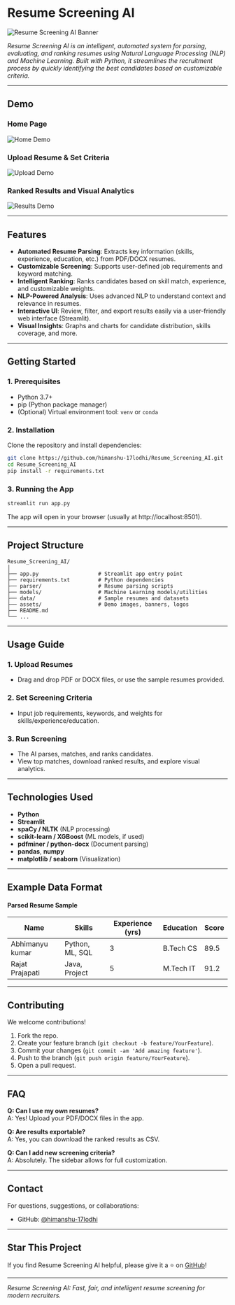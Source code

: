 # Resume Screening AI

![Resume Screening AI Banner](assets/resume_ai_banner.png)

_Resume Screening AI is an intelligent, automated system for parsing, evaluating, and ranking resumes using Natural Language Processing (NLP) and Machine Learning. Built with Python, it streamlines the recruitment process by quickly identifying the best candidates based on customizable criteria._

---

## Demo

### Home Page
![Home Demo](assets/demo_home.png)

### Upload Resume & Set Criteria
![Upload Demo](assets/demo_upload.png)

### Ranked Results and Visual Analytics
![Results Demo](assets/demo_results.png)

---

## Features

- **Automated Resume Parsing**: Extracts key information (skills, experience, education, etc.) from PDF/DOCX resumes.
- **Customizable Screening**: Supports user-defined job requirements and keyword matching.
- **Intelligent Ranking**: Ranks candidates based on skill match, experience, and customizable weights.
- **NLP-Powered Analysis**: Uses advanced NLP to understand context and relevance in resumes.
- **Interactive UI**: Review, filter, and export results easily via a user-friendly web interface (Streamlit).
- **Visual Insights**: Graphs and charts for candidate distribution, skills coverage, and more.

---

## Getting Started

### 1. Prerequisites

- Python 3.7+
- pip (Python package manager)
- (Optional) Virtual environment tool: `venv` or `conda`

### 2. Installation

Clone the repository and install dependencies:

```bash
git clone https://github.com/himanshu-17lodhi/Resume_Screening_AI.git
cd Resume_Screening_AI
pip install -r requirements.txt
```

### 3. Running the App

```bash
streamlit run app.py
```
The app will open in your browser (usually at http://localhost:8501).

---

## Project Structure

```
Resume_Screening_AI/
│
├── app.py                   # Streamlit app entry point
├── requirements.txt         # Python dependencies
├── parser/                  # Resume parsing scripts
├── models/                  # Machine Learning models/utilities
├── data/                    # Sample resumes and datasets
├── assets/                  # Demo images, banners, logos
├── README.md
└── ...
```

---

## Usage Guide

### 1. Upload Resumes

- Drag and drop PDF or DOCX files, or use the sample resumes provided.

### 2. Set Screening Criteria

- Input job requirements, keywords, and weights for skills/experience/education.

### 3. Run Screening

- The AI parses, matches, and ranks candidates.
- View top matches, download ranked results, and explore visual analytics.

---

## Technologies Used

- **Python**
- **Streamlit**
- **spaCy / NLTK** (NLP processing)
- **scikit-learn / XGBoost** (ML models, if used)
- **pdfminer / python-docx** (Document parsing)
- **pandas**, **numpy**
- **matplotlib / seaborn** (Visualization)

---

## Example Data Format

#### Parsed Resume Sample

| Name     | Skills                | Experience (yrs) | Education         | Score  |
|----------|-----------------------|------------------|-------------------|--------|
| Abhimanyu kumar    | Python, ML, SQL       | 3                | B.Tech CS         | 89.5   |
| Rajat Prajapati   | Java, Project   | 5                | M.Tech IT         | 91.2   |

---

## Contributing

We welcome contributions!

1. Fork the repo.
2. Create your feature branch (`git checkout -b feature/YourFeature`).
3. Commit your changes (`git commit -am 'Add amazing feature'`).
4. Push to the branch (`git push origin feature/YourFeature`).
5. Open a pull request.

---

## FAQ

**Q: Can I use my own resumes?**  
A: Yes! Upload your PDF/DOCX files in the app.

**Q: Are results exportable?**  
A: Yes, you can download the ranked results as CSV.

**Q: Can I add new screening criteria?**  
A: Absolutely. The sidebar allows for full customization.

---

## Contact

For questions, suggestions, or collaborations:
- GitHub: [@himanshu-17lodhi](https://github.com/himanshu-17lodhi)

---

## Star This Project

If you find Resume Screening AI helpful, please give it a ⭐ on [GitHub](https://github.com/himanshu-17lodhi/Resume_Screening_AI)!

---

_Resume Screening AI: Fast, fair, and intelligent resume screening for modern recruiters._
